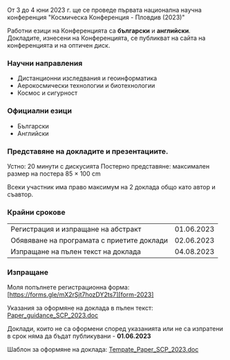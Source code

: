 От 3 до 4 юни 2023 г. ще се проведе първата национална научна конференция "Космическа Конференция - Пловдив (2023)"

Работни езици на Конференцията са **български** и **английски**.
Докладите, изнесени на Конференцията, се публикват на сайта на конференцията и на оптичен диск.

### Научни направления
- Дистанционни изследвания и геоинформатика
- Аерокосмически технологии и биотехнологии
- Космос и сигурност
 
### Официални езици
- Български
- Английски

### Представяне на докладите и презентациите.

Устно: 20 минути с дискусията
Постерно представяне: максимален размер на постера 85 × 100 cm

Всеки участник има право максимум на 2 доклада общо като автор и съавтор.

### Крайни срокове

|                                            |            |
| ------------------------------------------ | ---------- |
| Регистрация и изпращане на абстракт        | 01.06.2023 |
| Обявяване на програмата с приетите доклади | 02.06.2023 |
| Изпращане на пълен текст на доклада        | 04.08.2023 |

### Изпращане

Моля попълнетe регистрационна форма: [https://forms.gle/mX2rSjt7hozDY2ts7][form-2023]

Указания за оформяне на доклада в пълен текст: [Paper_guidance_SCP_2023.doc](../Paper_guidance_SCP_2023.doc)

Доклади, които не са оформени според указанията или не са изпратени в срок няма да бъдат публикувани - **01.06.2023**

Шаблон за оформяне на доклада: [Tempate_Paper_SCP_2023.doc](../Tempate_Paper_SCP_2023.doc)


[form-2023]: https://forms.gle/mX2rSjt7hozDY2ts7

